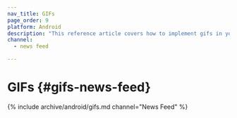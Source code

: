 ```yaml
---
nav_title: GIFs
page_order: 9
platform: Android
description: "This reference article covers how to implement gifs in your News Feed for your Android applciation."
channel:
  - news feed

---
```


# GIFs {#gifs-news-feed}

{% include archive/android/gifs.md channel="News Feed" %}

